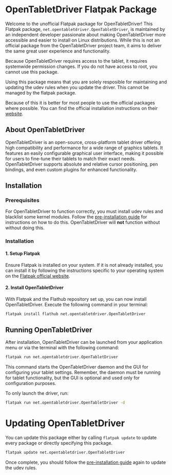 # OpenTabletDriver Flatpak Package

Welcome to the unofficial Flatpak package for OpenTabletDriver! This Flatpak package, `net.opentabletdriver.OpenTabletDriver`, is maintained by an independent developer passionate about making OpenTabletDriver more accessible and easier to install on Linux distributions. While this is not an official package from the OpenTabletDriver project team, it aims to deliver the same great user experience and functionality.

Because OpenTabletDriver requires access to the tablet, it requires systemwide permission changes. If you do not have access to root, you cannot use this package.

Using this package means that you are solely resposible for maintaining and updating the udev rules when you update the driver. This cannot be managed by the flatpak package.

Because of this it is better for most people to use the official packages where possible. You can find the official installation instructions on their [website](https://opentabletdriver.net).

## About OpenTabletDriver

OpenTabletDriver is an open-source, cross-platform tablet driver offering high compatibility and performance for a wide range of graphics tablets. It features an easily configurable graphical user interface, making it possible for users to fine-tune their tablets to match their exact needs. OpenTabletDriver supports absolute and relative cursor positioning, pen bindings, and even custom plugins for enhanced functionality.

## Installation

### Prerequisites

For OpenTabletDriver to function correctly, you must install udev rules and blacklist some kernel modules. Follow the [pre-installation guide](docs/Pre-installation.md) for instructions on how to do this. OpenTabletDriver will **not** function without without doing this.

### Installation

#### 1. Setup Flatpak

Ensure Flatpak is installed on your system. If it is not already installed, you can install it by following the instructions specific to your operating system on the [Flatpak official website](https://flatpak.org/setup/).

#### 2. Install OpenTabletDriver

With Flatpak and the Flathub repository set up, you can now install OpenTabletDriver. Execute the following command in your terminal:

```bash
flatpak install flathub net.opentabletdriver.OpenTabletDriver
```

## Running OpenTabletDriver

After installation, OpenTabletDriver can be launched from your application menu or via the terminal with the following command:

```bash
flatpak run net.opentabletdriver.OpenTabletDriver
```

This command starts the OpenTabletDriver daemon and the GUI for configuring your tablet settings. Remember, the daemon must be running for tablet functionality, but the GUI is optional and used only for configuration purposes.

To only launch the driver, run:
```bash
flatpak run net.opentabletdriver.OpenTabletDriver -d
```

# Updating OpenTabletDriver

You can update this package either by calling `flatpak update` to update every package or directly specifying this package.

```bash
flatpak update net.opentabletdriver.OpenTabletDriver
```

Once complete, you should follow the [pre-installation guide](docs/Pre-installation.md) again to update the udev rules.
